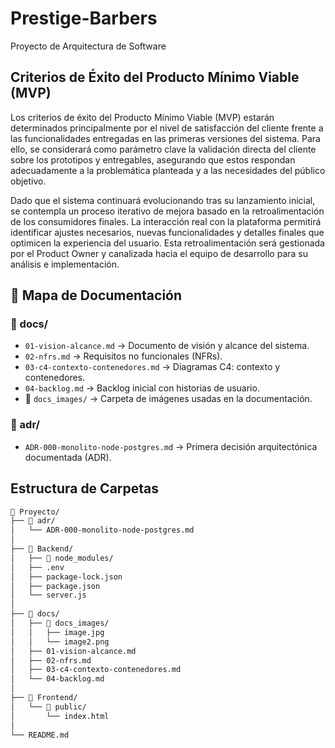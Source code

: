 # Prestige-Barbers
Proyecto de Arquitectura de Software



## Criterios de Éxito del Producto Mínimo Viable (MVP)

Los criterios de éxito del Producto Mínimo Viable (MVP) estarán
determinados principalmente por el nivel de satisfacción del cliente frente a las
funcionalidades entregadas en las primeras versiones del sistema. Para ello, se considerará
como parámetro clave la validación directa del cliente sobre los prototipos y entregables,
asegurando que estos respondan adecuadamente a la problemática planteada y a las
necesidades del público objetivo.

Dado que el sistema continuará evolucionando tras su lanzamiento inicial, se
contempla un proceso iterativo de mejora basado en la retroalimentación de los
consumidores finales. La interacción real con la plataforma permitirá identificar ajustes
necesarios, nuevas funcionalidades y detalles finales que optimicen la experiencia del
usuario. Esta retroalimentación será gestionada por el Product Owner y canalizada hacia el
equipo de desarrollo para su análisis e implementación.

## 📂 Mapa de Documentación

### 📁 docs/
- `01-vision-alcance.md` → Documento de visión y alcance del sistema.  
- `02-nfrs.md` → Requisitos no funcionales (NFRs).  
- `03-c4-contexto-contenedores.md` → Diagramas C4: contexto y contenedores.  
- `04-backlog.md` → Backlog inicial con historias de usuario.  
- 📂 `docs_images/` → Carpeta de imágenes usadas en la documentación.  

### 📁 adr/
- `ADR-000-monolito-node-postgres.md` → Primera decisión arquitectónica documentada (ADR).  



## Estructura de Carpetas

```bash
📂 Proyecto/
├── 📂 adr/
│   └── ADR-000-monolito-node-postgres.md
│
├── 📂 Backend/
│   ├── 📂 node_modules/
│   ├── .env
│   ├── package-lock.json
│   ├── package.json
│   └── server.js
│
├── 📂 docs/
│   ├── 📂 docs_images/
│   │   ├── image.jpg
│   │   └── image2.png
│   ├── 01-vision-alcance.md
│   ├── 02-nfrs.md
│   ├── 03-c4-contexto-contenedores.md
│   └── 04-backlog.md
│
├── 📂 Frontend/
│   └── 📂 public/
│       └── index.html
│
└── README.md

